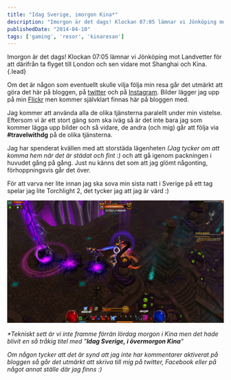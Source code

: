 ```yaml
---
title: "Idag Sverige, imorgon Kina*"
description: "Imorgon är det dags! Klockan 07:05 lämnar vi Jönköping mot Landvetter för att därifrån ta flyget till London och sen vidare mot Shanghai…"
publishedDate: "2014-04-10"
tags: ['gaming', 'resor', 'kinaresan']
---
```


Imorgon är det dags! Klockan 07:05 lämnar vi Jönköping mot Landvetter för att därifrån ta flyget till London och sen vidare mot Shanghai och Kina.{.lead}

Om det är någon som eventuellt skulle vilja följa min resa går det utmärkt att göra det här på bloggen, på [twitter](https://twitter.com/lindqvistus) och på [Instagram](https://instagram.com/gustavlindqvist). Bilder lägger jag upp på min [Flickr](https://flickr.com/photos/gustavlindqvist) men kommer självklart finnas här på bloggen med.

Jag kommer att använda alla de olika tjänsterna paralellt under min vistelse. Eftersom vi är ett stort gäng som ska iväg så är det inte bara jag som kommer lägga upp bilder och så vidare, de andra (och mig) går att följa via **#travelwithdg** på de olika tjänsterna.

Jag har spenderat kvällen med att storstäda lägenheten _(Jag tycker om att komma hem när det är städat och fint :)_ och att gå igenom packningen i huvudet gång på gång. Just nu känns det som att jag glömt någonting, förhoppningsvis går det över.

För att varva ner lite innan jag ska sova min sista natt i Sverige på ett tag spelar jag lite Torchlight 2, det tycker jag att jag är värd :)

[![Grand Regent Eldrayn i Torchlight 2](200710_screenshots_2014-04-10_00001.jpg)](http://steamcommunity.com/sharedfiles/filedetails/?id=247784611)

_*Tekniskt sett är vi inte framme förrän lördag morgon i Kina men det hade blivit en så tråkig titel med "**Idag Sverige, i övermorgon Kina**"_

_Om någon tycker att det är synd att jag inte har kommentarer aktiverat på bloggen så går det utmärkt att skriva till mig på twitter, Facebook eller på något annat ställe där jag finns :)_
